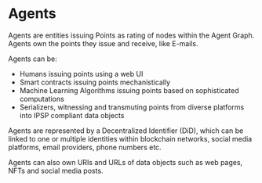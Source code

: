 # Agents

Agents are entities issuing Points as rating of nodes within the Agent Graph. Agents own the points they issue and receive, like E-mails.

Agents can be:
* Humans issuing points using a web UI
* Smart contracts issuing points mechanistically
* Machine Learning Algorithms issuing points based on sophisticated computations
* Serializers, witnessing and transmuting points from diverse platforms into IPSP compliant data objects

Agents are represented by a Decentralized Identifier (DiD), which can be linked to one or multiple identities within blockchain networks, social media platforms, email providers, phone numbers etc.

Agents can also own URIs and URLs of data objects such as web pages, NFTs and social media posts.
